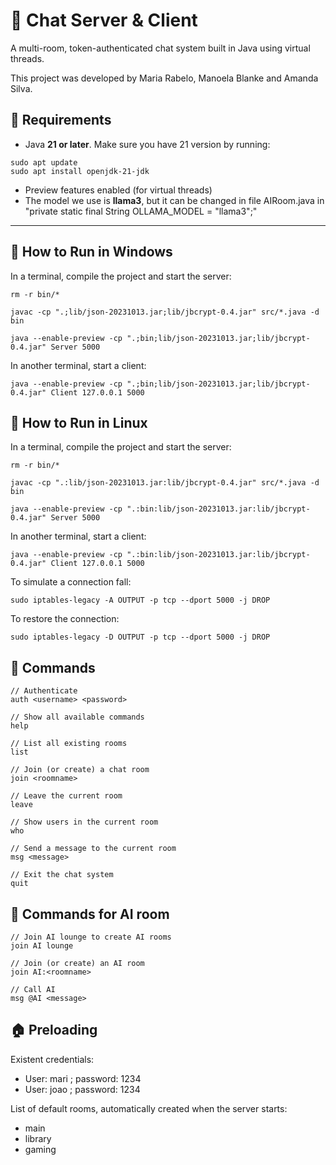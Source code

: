 # 💬 Chat Server & Client 
A multi-room, token-authenticated chat system built in Java using virtual threads.

This project was developed by Maria Rabelo, Manoela Blanke and Amanda Silva.

## 🧩 Requirements

- Java **21 or later**. Make sure you have 21 version by running:
```
sudo apt update
sudo apt install openjdk-21-jdk
```
- Preview features enabled (for virtual threads)
- The model we use is **llama3**, but it can be changed in file AIRoom.java in "private static final String OLLAMA_MODEL = "llama3";"

---

## 🧪 How to Run in Windows

In a terminal, compile the project and start the server:
```
rm -r bin/* 

javac -cp ".;lib/json-20231013.jar;lib/jbcrypt-0.4.jar" src/*.java -d bin 

java --enable-preview -cp ".;bin;lib/json-20231013.jar;lib/jbcrypt-0.4.jar" Server 5000
```

In another terminal, start a client:
```
java --enable-preview -cp ".;bin;lib/json-20231013.jar;lib/jbcrypt-0.4.jar" Client 127.0.0.1 5000 
```

## 🧪 How to Run in Linux

In a terminal, compile the project and start the server:
```
rm -r bin/* 

javac -cp ".:lib/json-20231013.jar:lib/jbcrypt-0.4.jar" src/*.java -d bin 

java --enable-preview -cp ".:bin:lib/json-20231013.jar:lib/jbcrypt-0.4.jar" Server 5000
```

In another terminal, start a client:
```
java --enable-preview -cp ".:bin:lib/json-20231013.jar:lib/jbcrypt-0.4.jar" Client 127.0.0.1 5000 
```

To simulate a connection fall:
```
sudo iptables-legacy -A OUTPUT -p tcp --dport 5000 -j DROP
```

To restore the connection:
```
sudo iptables-legacy -D OUTPUT -p tcp --dport 5000 -j DROP
```


## 💬 Commands
```
// Authenticate
auth <username> <password> 

// Show all available commands
help 

// List all existing rooms
list 

// Join (or create) a chat room
join <roomname> 

// Leave the current room
leave 

// Show users in the current room
who 

// Send a message to the current room
msg <message> 

// Exit the chat system
quit 
```

## 💬 Commands for AI room
```
// Join AI lounge to create AI rooms
join AI lounge

// Join (or create) an AI room
join AI:<roomname> 

// Call AI 
msg @AI <message> 
```
## 🏠 Preloading 
Existent credentials:
- User: mari ; password: 1234 
- User: joao ; password: 1234 

List of default rooms, automatically created when the server starts:
- main
- library
- gaming
